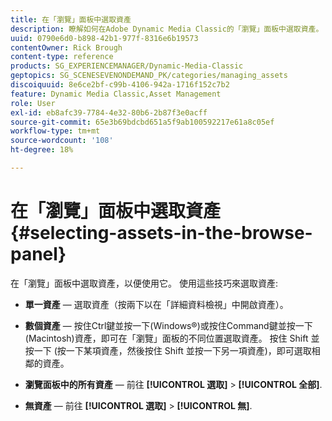 ```yaml
---
title: 在「瀏覽」面板中選取資產
description: 瞭解如何在Adobe Dynamic Media Classic的「瀏覽」面板中選取資產。
uuid: 0790e6d0-b898-42b1-977f-8316e6b19573
contentOwner: Rick Brough
content-type: reference
products: SG_EXPERIENCEMANAGER/Dynamic-Media-Classic
geptopics: SG_SCENESEVENONDEMAND_PK/categories/managing_assets
discoiquuid: 8e6ce2bf-c99b-4106-942a-1716f152c7b2
feature: Dynamic Media Classic,Asset Management
role: User
exl-id: eb8afc39-7784-4e32-80b6-2b87f3e0acff
source-git-commit: 65e3b69bdcbd651a5f9ab100592217e61a8c05ef
workflow-type: tm+mt
source-wordcount: '108'
ht-degree: 18%

---
```


# 在「瀏覽」面板中選取資產{#selecting-assets-in-the-browse-panel}

在「瀏覽」面板中選取資產，以便使用它。 使用這些技巧來選取資產:

* **單一資產**  — 選取資產（按兩下以在「詳細資料檢視」中開啟資產）。

* **數個資產**  — 按住Ctrl鍵並按一下(Windows®)或按住Command鍵並按一下(Macintosh)資產，即可在「瀏覽」面板的不同位置選取資產。 按住 Shift 並按一下 (按一下某項資產，然後按住 Shift 並按一下另一項資產)，即可選取相鄰的資產。

* **瀏覽面板中的所有資產**  — 前往 **[!UICONTROL 選取]** > **[!UICONTROL 全部]**.

* **無資產**  — 前往 **[!UICONTROL 選取]** > **[!UICONTROL 無]**.
